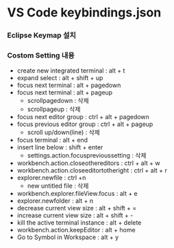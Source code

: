 # VS Code keybindings.json

### Eclipse Keymap 설치

### Costom Setting 내용

* create new integrated terminal : alt + t
* expand select : alt + shift + up
* focus next terminal : alt + pagedown
* focus next terminal : alt + pageup
    * scrollpagedown : 삭제
    * scrollpageup : 삭제
* focus next editor group : ctrl + alt + pagedown
* focus previous editor group : ctrl + alt + pageup
    * scroll up/down(line) : 삭제
* focus terminal : alt + end
* insert line below : shift + enter
    * settings.action.focusprevioussetting : 삭제
* workbench.action.closeothereditors : ctrl + alt + w
* workbench.action.closeeditortotheright : ctrl + alt + r
* explorer.newfile : ctrl +n
    * new untitled file : 삭제
* workbench.explorer.fileView.focus : alt + e
* explorer.newfolder : alt + n
* decrease current view size : alt + shift + =
* increase current view size : alt + shift + -
* kill the active terminal instance : alt + delete
* workbench.action.keepEditor : alt + home
* Go to Symbol in Workspace : alt + y